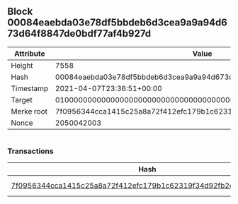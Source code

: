 ## Block 00084eaebda03e78df5bbdeb6d3cea9a9a94d673d64f8847de0bdf77af4b927d

Attribute | Value
--- | ---
Height | 7558
Hash | 00084eaebda03e78df5bbdeb6d3cea9a9a94d673d64f8847de0bdf77af4b927d
Timestamp | 2021-04-07T23:36:51+00:00
Target | 0100000000000000000000000000000000000000000000000000000000000000
Merke root | 7f0956344cca1415c25a8a72f412efc179b1c62319f34d92fb2ebf6f83940cb1
Nonce | 2050042003

```

```

### Transactions

Hash | Amount
--- | ---
[7f0956344cca1415c25a8a72f412efc179b1c62319f34d92fb2ebf6f83940cb1](7f0956344cca1415c25a8a72f412efc179b1c62319f34d92fb2ebf6f83940cb1.md) | 10.00000000 SKEPTI 
